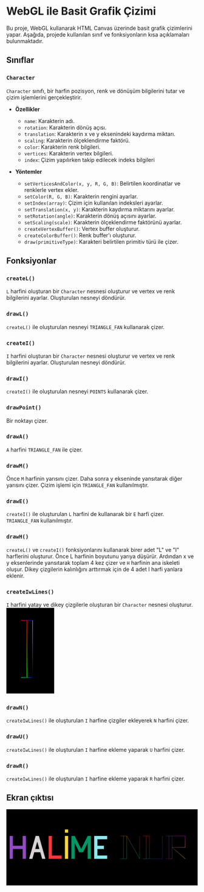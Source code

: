 # WebGL ile Basit Grafik Çizimi

Bu proje, WebGL kullanarak HTML Canvas üzerinde basit grafik çizimlerini yapar. Aşağıda, projede kullanılan sınıf ve fonksiyonların kısa açıklamaları bulunmaktadır.

## Sınıflar

### `Character`

`Character` sınıfı, bir harfin pozisyon, renk ve dönüşüm bilgilerini tutar ve çizim işlemlerini gerçekleştirir.

- **Özellikler**
  - `name`: Karakterin adı.
  - `rotation`: Karakterin dönüş açısı.
  - `translation`: Karakterin x ve y eksenindeki kaydırma miktarı.
  - `scaling`: Karakterin ölçeklendirme faktörü.
  - `color`: Karakterin renk bilgileri.
  - `vertices`: Karakterin vertex bilgileri.
  - `index`: Çizim yapılırken takip edilecek indeks bilgileri

- **Yöntemler**
  - `setVerticesAndColor(x, y, R, G, B)`: Belirtilen koordinatlar ve renklerle vertex ekler.
  - `setColor(R, G, B)`: Karakterin rengini ayarlar.
  - `setIndex(array)`: Çizim için kullanılan indeksleri ayarlar.
  - `setTranslation(x, y)`: Karakterin kaydırma miktarını ayarlar.
  - `setRotation(angle)`: Karakterin dönüş açısını ayarlar.
  - `setScaling(scale)`: Karakterin ölçeklendirme faktörünü ayarlar.
  - `createVertexBuffer()`: Vertex buffer oluşturur.
  - `createColorBuffer()`: Renk buffer'ı oluşturur.
  - `draw(primitiveType)`: Karakteri belirtilen primitiv türü ile çizer.

## Fonksiyonlar

### `createL()`

`L` harfini oluşturan bir `Character` nesnesi oluşturur ve vertex ve renk bilgilerini ayarlar. Oluşturulan nesneyi döndürür.

### `drawL()`

`createL()` ile oluşturulan nesneyi `TRIANGLE_FAN` kullanarak çizer.

### `createI()`

`I` harfini oluşturan bir `Character` nesnesi oluşturur ve vertex ve renk bilgilerini ayarlar. Oluşturulan nesneyi döndürür.

### `drawI()`

`createI()` ile oluşturulan nesneyi `POINTS` kullanarak çizer.

### `drawPoint()`

Bir noktayı çizer.

### `drawA()`

`A` harfini `TRIANGLE_FAN` ile çizer.

### `drawM()`

Önce `M` harfinin yarısını çizer. Daha sonra y ekseninde yansıtarak diğer yarısını çizer. Çizim işlemi için `TRIANGLE_FAN` kullanılmıştır.

### `drawE()`

`createI()` ile oluşturulan `L` harfini de kullanarak bir `E` harfi çizer. `TRIANGLE_FAN` kullanılmıştır.

### `drawH()`

`createL()` ve `createI()` fonksiyonlarını kullanarak birer adet "L" ve "I" harflerini oluşturur. Önce L harfinin boyutunu yarıya düşürür. Ardından x ve y eksenlerinde yansıtarak toplam 4 kez çizer ve `H` harfinin ana iskeleti oluşur. Dikey çizgilerin kalınlığını arttırmak için de 4 adet I harfi yanlara eklenir.

### `createIwLines()`

`I` harfini yatay ve dikey çizgilerle oluşturan bir `Character` nesnesi oluşturur.
![I harfi](image.png)

### `drawN()`

`createIwLines()` ile oluşturulan `I` harfine çizgiler ekleyerek `N` harfini çizer.

### `drawU()`

`createIwLines()` ile oluşturulan `I` harfine ekleme yaparak `U` harfini çizer.

### `drawR()`

`createIwLines()` ile oluşturulan `I` harfine ekleme yaparak `R` harfini çizer.

## Ekran çıktısı
![ekran çıktısı](ekran.png)
